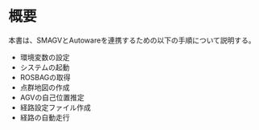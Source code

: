 # 概要

本書は、SMAGVとAutowareを連携するための以下の手順について説明する。

- 環境変数の設定
- システムの起動
- ROSBAGの取得
- 点群地図の作成
- AGVの自己位置推定
- 経路設定ファイル作成
- 経路の自動走行




